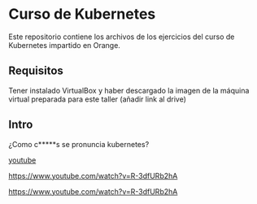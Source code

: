 # Curso de Kubernetes
Este repositorio contiene los archivos de los ejercicios del curso de Kubernetes impartido en Orange.

## Requisitos
Tener instalado VirtualBox y haber descargado la imagen de la máquina virtual preparada para este taller
(añadir link al drive)

## Intro
¿Como c*****s se pronuncia kubernetes?

[youtube](https://www.youtube.com/watch?v=uMA7qqXIXBk)

https://www.youtube.com/watch?v=R-3dfURb2hA

https://www.youtube.com/watch?v=R-3dfURb2hA


